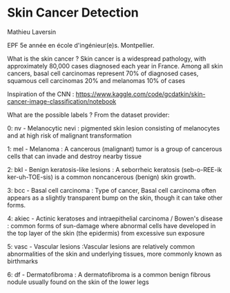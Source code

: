 # Skin Cancer Detection
Mathieu Laversin

EPF 5e année en école d'ingénieur(e)s. Montpellier.


What is the skin cancer ?
Skin cancer is a widespread pathology, with approximately 80,000 cases diagnosed each year in France. Among all skin cancers, basal cell carcinomas represent 70% of diagnosed cases, squamous cell carcinomas 20% and melanomas 10% of cases

Inspiration of the CNN : https://www.kaggle.com/code/gcdatkin/skin-cancer-image-classification/notebook

What are the possible labels ?
From the dataset provider:

0: nv - Melanocytic nevi : pigmented skin lesion consisting of melanocytes and at high risk of malignant transformation

1: mel - Melanoma : A cancerous (malignant) tumor is a group of cancerous cells that can invade and destroy nearby tissue

2: bkl - Benign keratosis-like lesions : A seborrheic keratosis (seb-o-REE-ik ker-uh-TOE-sis) is a common noncancerous (benign) skin growth.

3: bcc - Basal cell carcinoma : Type of cancer, Basal cell carcinoma often appears as a slightly transparent bump on the skin, though it can take other forms.

4: akiec - Actinic keratoses and intraepithelial carcinoma / Bowen's disease : common forms of sun-damage where abnormal cells have developed in the top layer of the skin (the epidermis) from excessive sun exposure

5: vasc - Vascular lesions :Vascular lesions are relatively common abnormalities of the skin and underlying tissues, more commonly known as birthmarks

6: df - Dermatofibroma : A dermatofibroma is a common benign fibrous nodule usually found on the skin of the lower legs
